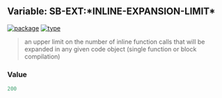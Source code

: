 ## Variable: SB-EXT:\*INLINE-EXPANSION-LIMIT\*
[![package](https://img.shields.io/badge/Package-SB--EXT-5f9ea0.svg?style=social&colorA=999999)](../) [![type](https://img.shields.io/badge/Type-Variable-5f9ea0.svg?style=social&colorA=999999)](../#variable) 

> an upper limit on the number of inline function calls that will be expanded
> in any given code object (single function or block compilation)

### Value
```cl
200
```
